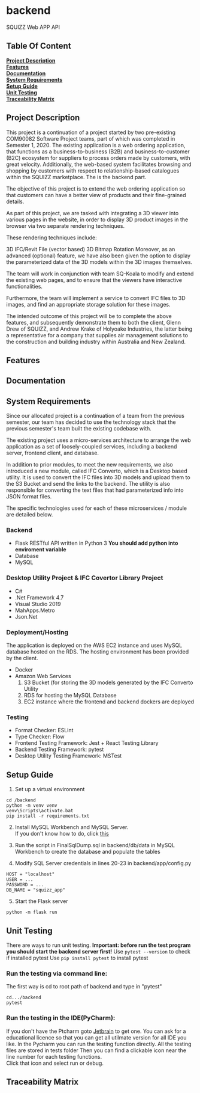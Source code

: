 # backend
 SQUIZZ Web APP API
## Table Of Content
**[Project Description](#Project-Description)** <br>
**[Features](#Features)**  
**[Documentation](#Documentation)**  
**[System Requirements](#System-Requirements)**  
**[Setup Guide](#Setup-Guide)**  
**[Unit Testing](#Unit-Testing)**  
**[Traceability Matrix](#Traceability-Matrix)**  
  
  
## Project Description  

This project is a continuation of a project started by two pre-existing COM90082 Software Project teams, part of which was completed in Semester 1, 2020.  The existing application is a web ordering application, that functions as a business-to-business (B2B) and business-to-customer (B2C) ecosystem for suppliers to process orders made by customers, with great velocity. Additionally, the web-based system facilitates browsing and shopping by customers with respect to relationship-based catalogues within the SQUIZZ marketplace.  The is the backend part.

The objective of this project is to extend the web ordering application so that customers can have a better view of products and their fine-grained details.

As part of this project, we are tasked with integrating a 3D viewer into various pages in the website, in order to display 3D product images in the browser via two separate rendering techniques.

These rendering techniques include:

3D IFC/Revit File (vector based)
3D Bitmap Rotation
Moreover, as an advanced (optional) feature, we have also been given the option to display the parameterized data of the 3D models within the 3D images themselves.

The team will work in conjunction with team SQ-Koala to modify and extend the existing web pages, and to ensure that the viewers have interactive functionalities.

Furthermore, the team will implement a service to convert IFC files to 3D images, and find an appropriate storage solution for these images.

The intended outcome of this project will be to complete the above features, and subsequently demonstrate them to both the client, Glenn Drew of SQUIZZ, and Andrew Krake of Holyoake Industries, the latter being a representative for a company that supplies air management solutions to the construction and building industry within Australia and New Zealand.


## Features
## Documentation
## System Requirements

Since our allocated project is a continuation of a team from the previous semester, our team has decided to use the technology stack that the previous semester's team built the existing codebase with.

The existing project uses a micro-services architecture to arrange the web application as a set of loosely-coupled services, including a backend server, frontend client, and database.

In addition to prior modules, to meet the new requirements, we also introduced a new module, called IFC Converto, which is a Desktop based utility. It is used to convert the IFC files into 3D models and upload them to the S3 Bucket and send the links to the backend. The utility is also responsible for converting the text files that had parameterized info into JSON format files.

The specific technologies used for each of these microservices / module are detailed below.

### Backend  
+ Flask RESTful API written in Python 3  **You should add python into enviroment variable** 
+ Database  
+ MySQL  

### Desktop Utility Project & IFC Covertor Library Project  
+ C#
+ .Net Framework 4.7
+ Visual Studio 2019
+ MahApps.Metro
+ Json.Net
### Deployment/Hosting  
The application is deployed on the AWS EC2 instance and uses MySQL database hosted on the RDS. The hosting environment has been provided by the client.

+ Docker  
+ Amazon Web Services
  1. S3 Bucket (for storing the 3D models generated by the IFC Converto Utility
  2. RDS for hosting the MySQL Database
  3. EC2 instance where the frontend and backend dockers are deployed

### Testing
+ Format Checker: ESLint
+ Type Checker: Flow
+ Frontend Testing Framework: Jest + React Testing Library
+ Backend Testing Framework: pytest
+ Desktop Utility Testing Framework: MSTest



## Setup Guide
 1. Set up a virtual environment
```
cd /backend
python -m venv venv
venv\Scripts\activate.bat
pip install -r requirements.txt
```
2. Install MySQL Workbench and MySQL Server.   
  If you don't know how to do, click [this](https://www.youtube.com/watch?v=u96rVINbAUI)

3. Run the script in FinalSqlDump.sql in backend/db/data in MySQL Workbench to create the database and populate the tables

4. Modify SQL Server credentials in lines 20-23 in backend/app/config.py
```
HOST = "localhost"
USER = ...
PASSWORD = ...
DB_NAME = "squizz_app"
```
5. Start the Flask server
```
python -m flask run
```
## Unit Testing
There are ways to run unit testing.
**Important: before run the test program you should start the backend server first!**
Use `pytest --version`  to check if installed pytest
Use `pip install pytest` to install pytest

### Run the testing via command line:
The first way is cd to root path of backend and type in "pytest"
```
cd.../backend
pytest
```
### Run the testing in the IDE(PyCharm):
If you don't have the  Ptcharm goto [Jetbrain](https://www.jetbrains.com/pycharm/) to get one. You can ask for a educational licence so that you can get all utilmate version for all IDE you like.
In the Pycharm you can run the testing function directly. All the testing files are stored in tests folder
Then you can find a clickable icon near the line number for each testing functions.  
Click that icon and select run or debug.

## Traceability Matrix
